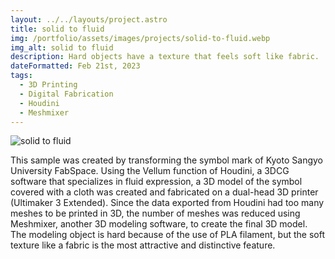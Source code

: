 ```yaml
---
layout: ../../layouts/project.astro
title: solid to fluid
img: /portfolio/assets/images/projects/solid-to-fluid.webp
img_alt: solid to fluid
description: Hard objects have a texture that feels soft like fabric.
dateFormatted: Feb 21st, 2023
tags:
  - 3D Printing
  - Digital Fabrication
  - Houdini
  - Meshmixer
---
```


![solid to fluid](/portfolio/assets/images/projects/solid-to-fluid.webp)

This sample was created by transforming the symbol mark of Kyoto Sangyo University FabSpace.
Using the Vellum function of Houdini, a 3DCG software that specializes in fluid expression, a 3D model of the symbol covered with a cloth was created and fabricated on a dual-head 3D printer (Ultimaker 3 Extended).
Since the data exported from Houdini had too many meshes to be printed in 3D, the number of meshes was reduced using Meshmixer, another 3D modeling software, to create the final 3D model.
The modeling object is hard because of the use of PLA filament, but the soft texture like a fabric is the most attractive and distinctive feature.

<!-- <br/> -->
<!---->
<!-- 京都産業大学ファブスペースのシンボルマークを変形して制作したサンプルである。 -->
<!-- 流体表現が得意な 3DCG ソフトウェア Houdini の Vellum という機能を用いて，シンボルマークに布を被せたような 3D モデルを制作し，デュアルヘッドの 3D プリンタ（ Ultimaker 3 Extended ）で造形した。 -->
<!-- Houdini から書き出したデータのままではメッシュ数が多く 3D プリントできなかったため，Meshmixer という別の 3D モデリングソフトウェアでメッシュ数を減らして最終的な 3D モデルに仕上げている。 -->
<!-- PLA フィラメントを使用しているため造形物は硬いが，まるで布地のような柔らかみを感じるテクスチャが最大の特徴かつ魅力である。 -->
